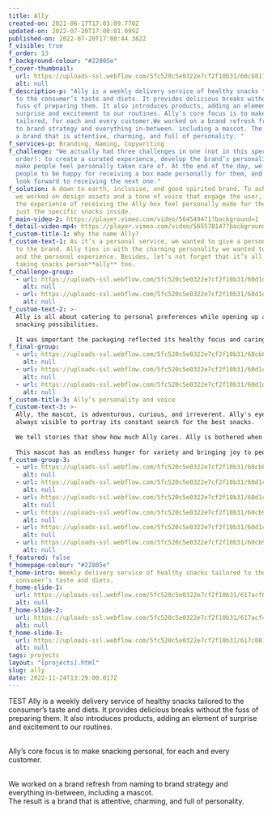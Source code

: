 ```yaml
---
title: Ally
created-on: 2021-06-17T17:03:09.776Z
updated-on: 2022-07-20T17:08:01.099Z
published-on: 2022-07-20T17:08:44.382Z
f_visible: true
f_order: 13
f_background-colour: "#22805e"
f_cover-thumbnail:
  url: https://uploads-ssl.webflow.com/5fc520c5e0322e7cf2f10b31/60cb8175edf92b17c2089344_header.svg
  alt: null
f_description-p: "Ally is a weekly delivery service of healthy snacks tailored
  to the consumer’s taste and diets. It provides delicious breaks without the
  fuss of preparing them. It also introduces products, adding an element of
  surprise and excitement to our routines. Ally’s core focus is to make snacking
  tailored, for each and every customer.We worked on a brand refresh from naming
  to brand strategy and everything in-between. including a mascot. The result is
  a brand that is attentive, charming, and full of personality. "
f_services-p: Branding, Naming, Copywriting
f_challenge: "We actually had three challenges in one (not in this specific
  order): to create a curated experience, develop the brand’s personality, and
  make people feel personally taken care of. At the end of the day, we wanted
  people to be happy for receiving a box made personally for them, and to always
  look forward to receiving the next one."
f_solution: A down to earth, inclusive, and good spirited brand. To achieve this
  we worked on design assets and a tone of voice that engage the user, making
  the experience of receiving the Ally box feel personally made for them, beyond
  just the specific snacks inside.
f_main-video-2: https://player.vimeo.com/video/564549471?background=1
f_detail-video-mp4: https://player.vimeo.com/video/565570147?background=1
f_custom-title-1: Why the name Ally?
f_custom-text-1: As it’s a personal service, we wanted to give a personal name
  to the brand. Ally ties in with the charming personality we wanted to create
  and the personal experience. Besides, let’s not forget that it’s all about
  taking snacks person**ally** too.
f_challenge-group:
  - url: https://uploads-ssl.webflow.com/5fc520c5e0322e7cf2f10b31/60d1df598d988bb61ad3ebc3_custom1-2.png
    alt: null
  - url: https://uploads-ssl.webflow.com/5fc520c5e0322e7cf2f10b31/60d1df6e4a6cb9097378276c_Group%20365.png
    alt: null
f_custom-text-2: >-
  Ally is all about catering to personal preferences while opening up a world of
  snacking possibilities.  
    
  It was important the packaging reflected its healthy focus and caring attitude. We wanted the customer to feel this was a personal experience by using hand written elements and using stickers to make each box personal, every time.
f_final-group:
  - url: https://uploads-ssl.webflow.com/5fc520c5e0322e7cf2f10b31/60cb8f825532c9bb87dbae46_custom2-1%402x.svg
    alt: null
  - url: https://uploads-ssl.webflow.com/5fc520c5e0322e7cf2f10b31/60d1ca7340aeb507fa23e7c4_custom2-2%402x.jpg
    alt: null
  - url: https://uploads-ssl.webflow.com/5fc520c5e0322e7cf2f10b31/60d1dfbc02b6dfd1f6b04fc6_custom2-3.png
    alt: null
f_custom-title-3: Ally’s personality and voice
f_custom-text-3: >-
  Ally, the mascot, is adventurous, curious, and irreverent. Ally's eyes are
  always visible to portray its constant search for the best snacks.  
    
  We tell stories that show how much Ally cares. Ally is bothered when we don't have food, and it is willing to fight crocodiles, climb trees, swim to the deepest sea, or make monkeys go bananas - all this to find the best snacks.  
    
  This mascot has an endless hunger for variety and bringing joy to people.
f_custom-group-3:
  - url: https://uploads-ssl.webflow.com/5fc520c5e0322e7cf2f10b31/60cb8ff408a7a74247fefabc_custom3-1%402x.jpg
    alt: null
  - url: https://uploads-ssl.webflow.com/5fc520c5e0322e7cf2f10b31/60d1ca3a9b73e97fffe10db8_custom3-2%402x.jpg
    alt: null
  - url: https://uploads-ssl.webflow.com/5fc520c5e0322e7cf2f10b31/60d1ca3aae969ce4a98b59ba_custom3-3%402x.jpg
    alt: null
  - url: https://uploads-ssl.webflow.com/5fc520c5e0322e7cf2f10b31/60cb901dba6e008a6db13a8c_custom3-4%402x.jpg
    alt: null
  - url: https://uploads-ssl.webflow.com/5fc520c5e0322e7cf2f10b31/60d1ccd1b05595194f6be2c3_Ally%26%202%20(compressed).gif
    alt: null
  - url: https://uploads-ssl.webflow.com/5fc520c5e0322e7cf2f10b31/60cb910cbf055fe534582e9a_Group%20354.svg
    alt: null
f_featured: false
f_homepage-colour: "#22805e"
f_home-intro: Weekly delivery service of healthy snacks tailored to the
  consumer’s taste and diets.
f_home-slide-1:
  url: https://uploads-ssl.webflow.com/5fc520c5e0322e7cf2f10b31/617acf01e8b399c571672569_CASE1.png
  alt: null
f_home-slide-2:
  url: https://uploads-ssl.webflow.com/5fc520c5e0322e7cf2f10b31/617acf46a856dff25f003a31_CASE2.png
  alt: null
f_home-slide-3:
  url: https://uploads-ssl.webflow.com/5fc520c5e0322e7cf2f10b31/617c0012d1849a146ee21319_CASE3-min.png
  alt: null
tags: projects
layout: "[projects].html"
slug: ally
date: 2022-11-24T13:29:00.017Z
---
```

TEST Ally is a weekly delivery service of healthy snacks tailored to the consumer’s taste and diets. It provides delicious breaks without the fuss of preparing them. It also introduces products, adding an element of surprise and excitement to our routines.\
‍

Ally’s core focus is to make snacking personal, for each and every customer.\
‍

We worked on a brand refresh from naming to brand strategy and everything in-between, including a mascot.\
The result is a brand that is attentive, charming, and full of personality.